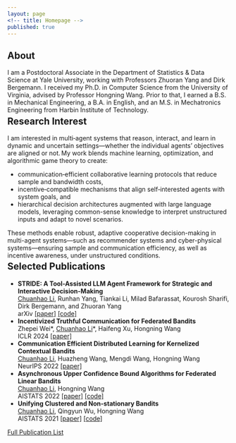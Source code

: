 ```yaml
---
layout: page
<!-- title: Homepage -->
published: true
---
```


 
## About
I am a Postdoctoral Associate in the Department of Statistics & Data Science at Yale University, working with Professors Zhuoran Yang and Dirk Bergemann. I received my Ph.D. in Computer Science from the University of Virginia, advised by Professor Hongning Wang. Prior to that, I earned a B.S. in Mechanical Engineering, a B.A. in English, and an M.S. in Mechatronics Engineering from Harbin Institute of Technology.

<div class="masthead" style="margin-top: -25px;margin-bottom: -15;"> </div>

## Research Interest
I am interested in multi‑agent systems that reason, interact, and learn in dynamic and uncertain settings—whether the individual agents’ objectives are aligned or not. My work blends machine learning, optimization, and algorithmic game theory to create:
- communication‑efficient collaborative learning protocols that reduce sample and bandwidth costs,
- incentive‑compatible mechanisms that align self‑interested agents with system goals, and
- hierarchical decision architectures augmented with large language models, leveraging common-sense knowledge to interpret unstructured inputs and adapt to novel scenarios.

These methods enable robust, adaptive cooperative decision-making in multi-agent systems—such as recommender systems and cyber-physical systems—ensuring sample and communication efficiency, as well as incentive awareness, under unstructured conditions.

<div class="masthead" style="margin-top: -25px;margin-bottom: -15;"> </div>

## Selected Publications
- **STRIDE: A Tool-Assisted LLM Agent Framework for Strategic and Interactive Decision-Making**\
  <ins>Chuanhao Li</ins>, Runhan Yang, Tiankai Li, Milad Bafarassat, Kourosh Sharifi, Dirk Bergemann, and Zhuoran Yang\
  arXiv [\[paper\]](https://arxiv.org/abs/2405.16376) [\[code\]](https://github.com/cyrilli/STRIDE)
- **Incentivized Truthful Communication for Federated Bandits**\
  Zhepei Wei\*, <ins>Chuanhao Li</ins>\*, Haifeng Xu, Hongning Wang\
  ICLR 2024 [\[paper\]](https://arxiv.org/abs/2402.04485)
- **Communication Efficient Distributed Learning for Kernelized Contextual Bandits**\
  <ins>Chuanhao Li</ins>, Huazheng Wang, Mengdi Wang, Hongning Wang\
  NeurIPS 2022 [\[paper\]](https://arxiv.org/abs/2206.04835)
- **Asynchronous Upper Confidence Bound Algorithms for Federated Linear Bandits**\
  <ins>Chuanhao Li</ins>, Hongning Wang\
  AISTATS 2022 [\[paper\]](https://arxiv.org/abs/2110.01463) [\[code\]](https://github.com/cyrilli/Async-LinUCB)
- **Unifying Clustered and Non-stationary Bandits**\
  <ins>Chuanhao Li</ins>, Qingyun Wu, Hongning Wang\
  AISTATS 2021 [\[paper\]](https://arxiv.org/abs/2009.02463) [\[code\]](https://github.com/cyrilli/DyClu)

[Full Publication List](/publications/)
